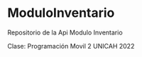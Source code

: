 # ModuloInventario
Repositorio de la Api Modulo Inventario

Clase: Programación Movil 2 UNICAH 2022


